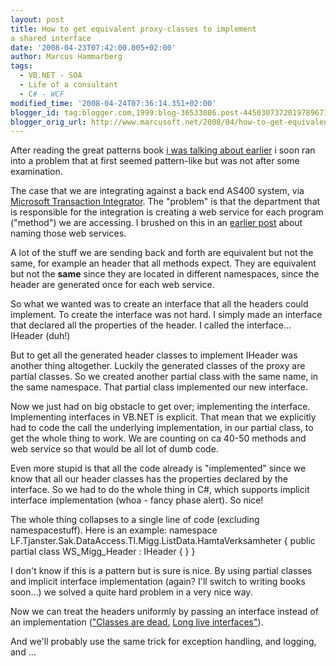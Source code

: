 ```yaml
---
layout: post
title: How to get equivalent proxy-classes to implement
a shared interface
date: '2008-04-23T07:42:00.005+02:00'
author: Marcus Hammarberg
tags:
  - VB.NET - SOA
  - Life of a consultant
  - C# - WCF
modified_time: '2008-04-24T07:36:14.351+02:00'
blogger_id: tag:blogger.com,1999:blog-36533086.post-4450307372019789671
blogger_orig_url: http://www.marcusoft.net/2008/04/how-to-get-equivalent-proxy-classes-to.html
---
```


After reading the great patterns book [i was talking about
earlier](http://marcushammarberg.blogspot.com/2008/04/great-book-head-first-design-patterns.html)
i soon ran into a problem that at first seemed pattern-like but was not
after some examination.

The case that we are integrating against a back end AS400 system, via
[Microsoft Transaction
Integrator](http://www.microsoft.com/technet/archive/transsrv/mtscomti.mspx).
The "problem" is that the department that is responsible for the
integration is creating a web service for each program ("method") we are
accessing. I brushed on this in an [earlier
post](http://marcushammarberg.blogspot.com/2008/04/naming-service-reference-to-get.html)
about naming those web services.

A lot of the stuff we are sending back and forth are equivalent but not
the same, for example an header that all methods expect. They are
equivalent but not the **same** since they are located in different
namespaces, since the header are generated once for each web service.

So what we wanted was to create an interface that all the headers could
implement. To create the interface was not hard. I simply made an
interface that declared all the properties of the header. I called the
interface... IHeader (duh!)

But to get all the generated header classes to implement IHeader was
another thing altogether. Luckily the generated classes of the proxy are
partial classes. So we created another partial class with the same name,
in the same namespace. That partial class implemented our new
interface.

Now we just had on big obstacle to get over; implementing the interface.
Implementing interfaces in VB.NET is explicit. That mean that we
explicitly had to code the call the underlying implementation, in our
partial class, to get the whole thing to work. We are counting on ca
40-50 methods and web service so that would be all lot of dumb code.

Even more stupid is that all the code already is "implemented" since we
know that all our header classes has the properties declared by the
interface. So we had to do the whole thing in C#, which supports
implicit interface implementation (whoa - fancy phase alert). So nice!

The whole thing collapses to a single line of code (excluding
namespacestuff). Here is an example:
   namespace LF.Tjanster.Sak.DataAccess.TI.Migg.ListData.HamtaVerksamheter
    {
        public partial class WS_Migg_Header : IHeader { }
    }

<div>

I don't know if this is a pattern but is sure is nice. By using partial
classes and implicit interface implementation (again? I'll switch to
writing books soon...) we solved a quite hard problem in a very nice
way.

</div>

<div>

</div>

<div>

Now we can treat the headers uniformly by passing an interface instead
of an implementation (["Classes are dead.](http://www.qi4j.org/) [Long
live
interfaces"](http://www.qi4j.org/images/18.22f90280115a3439d1a80002328/classes-are-dead.gif)).

</div>

<div>


And we'll probably use the same trick for exception handling, and
logging, and ...

</div>
